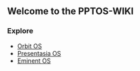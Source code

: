 ## Welcome to the PPTOS-WIKI

### Explore

- [Orbit OS](wiki/Orbit_OS)
- [Presentasia OS](wiki/Presentasia_OS)
- [Eminent OS](wiki/Eminent_OS)
